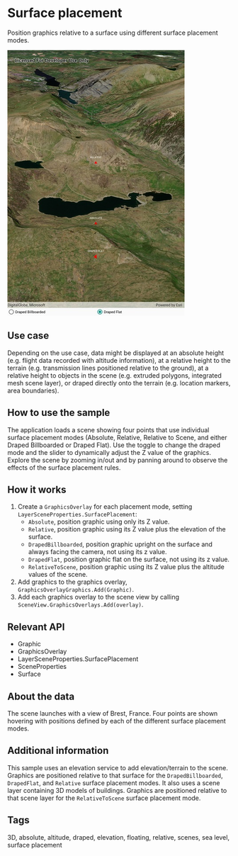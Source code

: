 # Surface placement

Position graphics relative to a surface using different surface placement modes.

![Image of surface placement](SurfacePlacements.jpg)

## Use case

Depending on the use case, data might be displayed at an absolute height (e.g. flight data recorded with altitude information), at a relative height to the terrain (e.g. transmission lines positioned relative to the ground), at a relative height to objects in the scene (e.g. extruded polygons, integrated mesh scene layer), or draped directly onto the terrain (e.g. location markers, area boundaries).

## How to use the sample

The application loads a scene showing four points that use individual surface placement modes (Absolute, Relative, Relative to Scene, and either Draped Billboarded or Draped Flat). Use the toggle to change the draped mode and the slider to dynamically adjust the Z value of the graphics. Explore the scene by zooming in/out and by panning around to observe the effects of the surface placement rules.

## How it works

1. Create a `GraphicsOverlay` for each placement mode, setting `LayerSceneProperties.SurfacePlacement`:
    * `Absolute`, position graphic using only its Z value.
    * `Relative`, position graphic using its Z value plus the elevation of the surface.
    * `DrapedBillboarded`, position graphic upright on the surface and always facing the camera, not using its z value.
    * `DrapedFlat`, position graphic flat on the surface, not using its z value.
    * `RelativeToScene`, position graphic using its Z value plus the altitude values of the scene.
2. Add graphics to the graphics overlay, `GraphicsOverlayGraphics.Add(Graphic)`.
3. Add each graphics overlay to the scene view by calling `SceneView.GraphicsOverlays.Add(overlay)`.

## Relevant API

* Graphic
* GraphicsOverlay
* LayerSceneProperties.SurfacePlacement
* SceneProperties
* Surface

## About the data

The scene launches with a view of Brest, France. Four points are shown hovering with positions defined by each of the different surface placement modes.

## Additional information

This sample uses an elevation service to add elevation/terrain to the scene. Graphics are positioned relative to that surface for the `DrapedBillboarded`, `DrapedFlat`, and `Relative` surface placement modes. It also uses a scene layer containing 3D models of buildings. Graphics are positioned relative to that scene layer for the `RelativeToScene` surface placement mode. 

## Tags

3D, absolute, altitude, draped, elevation, floating, relative, scenes, sea level, surface placement